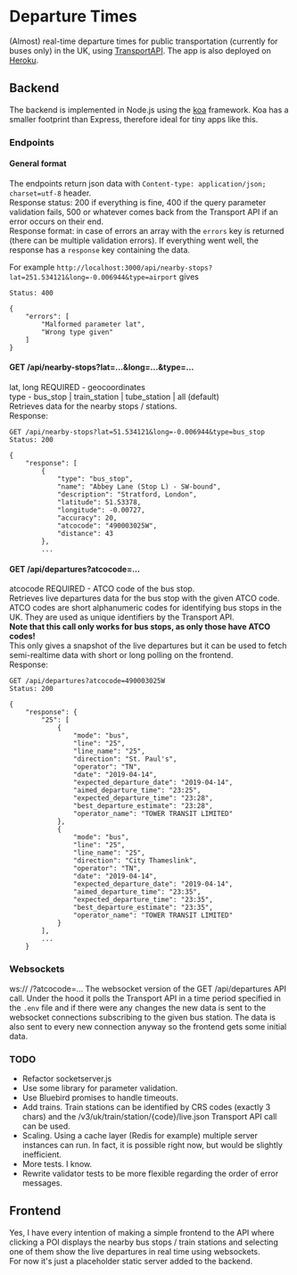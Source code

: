 # Departure Times
(Almost) real-time departure times for public transportation (currently for buses only) in the UK, using [TransportAPI](http://transportapi.com). The app is also deployed on [Heroku](...).

## Backend
The backend is implemented in Node.js using the [koa](https://koajs.com/) framework. Koa has a smaller footprint than Express, therefore ideal for tiny apps like this.

### Endpoints

#### General format

The endpoints return json data with `Content-type: application/json; charset=utf-8` header.  
Response status: 200 if everything is fine, 400 if the query parameter validation fails, 500 or whatever comes back from the Transport API if an error occurs on their end.  
Response format: in case of errors an array with the `errors` key is returned (there can be multiple validation errors). If everything went well, the response has a `response` key containing the data.

For example `http://localhost:3000/api/nearby-stops?lat=251.534121&long=-0.006944&type=airport` gives
```
Status: 400

{
    "errors": [
        "Malformed parameter lat",
        "Wrong type given"
    ]
}
```

#### GET /api/nearby-stops?lat=...&long=...&type=...
lat, long REQUIRED - geocoordinates  
type - bus_stop | train_station | tube_station | all (default)  
Retrieves data for the nearby stops / stations.  
Response:  
```
GET /api/nearby-stops?lat=51.534121&long=-0.006944&type=bus_stop  
Status: 200

{
    "response": [
        {
            "type": "bus_stop",
            "name": "Abbey Lane (Stop L) - SW-bound",
            "description": "Stratford, London",
            "latitude": 51.53378,
            "longitude": -0.00727,
            "accuracy": 20,
            "atcocode": "490003025W",
            "distance": 43
        },
        ...
```


#### GET /api/departures?atcocode=...
atcocode REQUIRED - ATCO code of the bus stop.  
Retrieves live departures data for the bus stop with the given ATCO code.  
ATCO codes are short alphanumeric codes for identifying bus stops in the UK. They are used as unique identifiers by the Transport API.   
**Note that this call only works for bus stops, as only those have ATCO codes!**  
This only gives a snapshot of the live departures but it can be used to fetch semi-realtime data with short or long polling on the frontend.  
Response:  
```
GET /api/departures?atcocode=490003025W  
Status: 200  

{
    "response": {
        "25": [
            {
                "mode": "bus",
                "line": "25",
                "line_name": "25",
                "direction": "St. Paul's",
                "operator": "TN",
                "date": "2019-04-14",
                "expected_departure_date": "2019-04-14",
                "aimed_departure_time": "23:25",
                "expected_departure_time": "23:28",
                "best_departure_estimate": "23:28",
                "operator_name": "TOWER TRANSIT LIMITED"
            },
            {
                "mode": "bus",
                "line": "25",
                "line_name": "25",
                "direction": "City Thameslink",
                "operator": "TN",
                "date": "2019-04-14",
                "expected_departure_date": "2019-04-14",
                "aimed_departure_time": "23:35",
                "expected_departure_time": "23:35",
                "best_departure_estimate": "23:35",
                "operator_name": "TOWER TRANSIT LIMITED"
            }
        ],
        ...
    }
```

### Websockets

ws:// /?atcocode=...
The websocket version of the GET /api/departures API call. Under the hood it polls the Transport API in a time period specified in the `.env` file and if there were any changes the new data is sent to the websocket connections subscribing to the given bus station. The data is also sent to every new connection anyway so the frontend gets some initial data.

### TODO
- Refactor socketserver.js
- Use some library for parameter validation.
- Use Bluebird promises to handle timeouts.
- Add trains. Train stations can be identified by CRS codes (exactly 3 chars) and the /v3/uk/train/station/{code}/live.json Transport API call can be used.
- Scaling. Using a cache layer (Redis for example) multiple server instances can run. In fact, it is possible right now, but would be slightly inefficient.
- More tests. I know.
- Rewrite validator tests to be more flexible regarding the order of error messages.


## Frontend
Yes, I have every intention of making a simple frontend to the API where clicking a POI displays the nearby bus stops / train stations and selecting one of them show the live departures in real time using websockets.  
For now it's just a placeholder static server added to the backend.